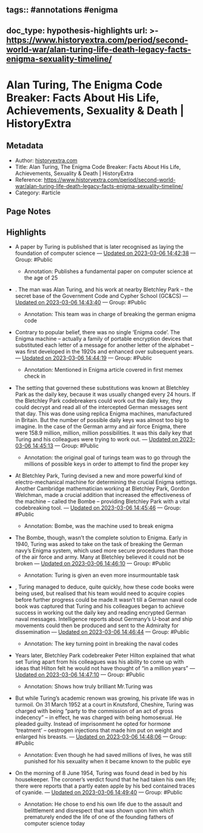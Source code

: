 tags:: #annotations #enigma
---
doc_type: hypothesis-highlights
url: >-
  https://www.historyextra.com/period/second-world-war/alan-turing-life-death-legacy-facts-enigma-sexuality-timeline/
---

# Alan Turing, The Enigma Code Breaker: Facts About His Life, Achievements, Sexuality & Death | HistoryExtra

## Metadata
- Author: [historyextra.com]()
- Title: Alan Turing, The Enigma Code Breaker: Facts About His Life, Achievements, Sexuality & Death | HistoryExtra
- Reference: https://www.historyextra.com/period/second-world-war/alan-turing-life-death-legacy-facts-enigma-sexuality-timeline/
- Category: #article

## Page Notes
## Highlights
- A paper by Turing is published that is later recognised as laying the foundation of computer science — [Updated on 2023-03-06 14:42:38](https://hyp.is/DQ9IXLxXEe2_oe-uATEeWg/www.historyextra.com/period/second-world-war/alan-turing-life-death-legacy-facts-enigma-sexuality-timeline/) — Group: #Public
    - Annotation: Publishes a fundamental paper on computer science at the age of 25

- . The man was Alan Turing, and his work at nearby Bletchley Park – the secret base of the Government Code and Cypher School (GC&CS) — [Updated on 2023-03-06 14:43:40](https://hyp.is/MjlnUrxXEe2t7Deicndugg/www.historyextra.com/period/second-world-war/alan-turing-life-death-legacy-facts-enigma-sexuality-timeline/) — Group: #Public
    - Annotation: This team was in charge of breaking the german enigma code
- Contrary to popular belief, there was no single ‘Enigma code’. The Enigma machine – actually a family of portable encryption devices that substituted each letter of a message for another letter of the alphabet – was first developed in the 1920s and enhanced over subsequent years. — [Updated on 2023-03-06 14:44:19](https://hyp.is/SRtCsLxXEe2ubAsmcobu6Q/www.historyextra.com/period/second-world-war/alan-turing-life-death-legacy-facts-enigma-sexuality-timeline/) — Group: #Public
    - Annotation: Mentioned in Enigma article covered in first memex check in

- The setting that governed these substitutions was known at Bletchley Park as the daily key, because it was usually changed every 24 hours. If the Bletchley Park codebreakers could work out the daily key, they could decrypt and read all of the intercepted German messages sent that day. This was done using replica Enigma machines, manufactured in Britain. But the number of possible daily keys was almost too big to imagine. In the case of the German army and air force Enigma, there were 158.9 million, million, million possibilities. It was this daily key that Turing and his colleagues were trying to work out. — [Updated on 2023-03-06 14:45:13](https://hyp.is/aXnjGLxXEe2m6Uv2d7PbKw/www.historyextra.com/period/second-world-war/alan-turing-life-death-legacy-facts-enigma-sexuality-timeline/) — Group: #Public
    - Annotation: the original goal of turings team was to go through the millions of possible keys in order to attempt to find the proper key
- At Bletchley Park, Turing devised a new and more powerful kind of electro-mechanical machine for determining the crucial Enigma settings. Another Cambridge mathematician working at Bletchley Park, Gordon Welchman, made a crucial addition that increased the effectiveness of the machine – called the Bombe – providing Bletchley Park with a vital codebreaking tool. — [Updated on 2023-03-06 14:45:46](https://hyp.is/fWC_oLxXEe22Oq-AX1wQlg/www.historyextra.com/period/second-world-war/alan-turing-life-death-legacy-facts-enigma-sexuality-timeline/) — Group: #Public
    - Annotation: Bombe, was the machine used to break enigma
- The Bombe, though, wasn’t the complete solution to Enigma. Early in 1940, Turing was asked to take on the task of breaking the German navy’s Enigma system, which used more secure procedures than those of the air force and army. Many at Bletchley believed it could not be broken — [Updated on 2023-03-06 14:46:10](https://hyp.is/i1SG-rxXEe2qQtN6jUyCjw/www.historyextra.com/period/second-world-war/alan-turing-life-death-legacy-facts-enigma-sexuality-timeline/) — Group: #Public
    - Annotation: Turing is given an even more insurmountable task
- , Turing managed to deduce, quite quickly, how these code books were being used, but realised that his team would need to acquire copies before further progress could be made.It wasn’t till a German naval code book was captured that Turing and his colleagues began to achieve success in working out the daily key and reading encrypted German naval messages. Intelligence reports about Germany’s U-boat and ship movements could then be produced and sent to the Admiralty for dissemination — [Updated on 2023-03-06 14:46:44](https://hyp.is/n6xVOLxXEe23hZ9M4UkVXg/www.historyextra.com/period/second-world-war/alan-turing-life-death-legacy-facts-enigma-sexuality-timeline/) — Group: #Public
    - Annotation: The key turning point in breaking the naval codes
- Years later, Bletchley Park codebreaker Peter Hilton explained that what set Turing apart from his colleagues was his ability to come up with ideas that Hilton felt he would not have thought of “in a million years” — [Updated on 2023-03-06 14:47:10](https://hyp.is/r1djBrxXEe2X4R_Prz2JKg/www.historyextra.com/period/second-world-war/alan-turing-life-death-legacy-facts-enigma-sexuality-timeline/) — Group: #Public
    - Annotation: Shows how truly brilliant Mr.Turing was
- But while Turing’s academic renown was growing, his private life was in turmoil. On 31 March 1952 at a court in Knutsford, Cheshire, Turing was charged with being “party to the commission of an act of gross indecency” – in effect, he was charged with being homosexual. He pleaded guilty. Instead of imprisonment he opted for hormone ‘treatment’ – oestrogen injections that made him put on weight and enlarged his breasts. — [Updated on 2023-03-06 14:48:06](https://hyp.is/0LQ-orxXEe2CQjfUJiuNSA/www.historyextra.com/period/second-world-war/alan-turing-life-death-legacy-facts-enigma-sexuality-timeline/) — Group: #Public
    - Annotation: Even though he had saved millions of lives, he was still punished for his sexuality when it became known to the public eye
- On the morning of 8 June 1954, Turing was found dead in bed by his housekeeper. The coroner’s verdict found that he had taken his own life; there were reports that a partly eaten apple by his bed contained traces of cyanide. — [Updated on 2023-03-06 14:49:40](https://hyp.is/CLgOgrxYEe2IbhsEromzvQ/www.historyextra.com/period/second-world-war/alan-turing-life-death-legacy-facts-enigma-sexuality-timeline/) — Group: #Public
    - Annotation: He chose to end his own life due to the assault and belittlement and disrespect that was shown upon him which prematurely ended the life of one of the founding fathers of computer science today


